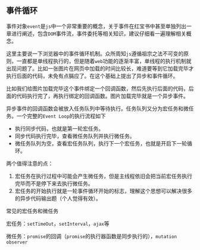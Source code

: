 ## 事件循环

事件对象`event`是`js`中一个非常重要的概念，关于事件在红宝书中甚至单独列出一章进行阐述，包含`DOM`事件流，事件委托等相关知识，建议仔细看一遍理解相关概念。

这里主要说一下浏览器中的事件循环机制。众所周知`js`遵循祖宗之法不可变的原则，一直都是单线程执行的，但是随着`web`功能的逐渐丰富，单线程的执行机制就出现问题了。比如一张图片在网页中加载的时间比较长，难道要等到它加载完毕才执行后面的代码，未免有点膈应了。在这个基础上提出了异步和事件循环。

比如我们给图片加载完毕这个事件绑定一个回调函数，然后先执行后面的代码，后面的代码执行完了，再执行绑定的回调函数。图片加载完毕就是一个异步事件。

异步事件的回调函数会被放入任务队列中等待执行。任务队列又分为宏任务和微任务。一个完整的`Event Loop`的执行流程如下

- 执行同步代码，也就是第一轮宏任务。
- 同步代码执行完毕，查看微任务队列并执行微任务。
- 微任务队列为空，查看宏任务队列，执行下一个宏任务，也就是开启下一轮循环。

两个值得注意的点：

1. 宏任务在执行过程中可能会产生微任务，但是主线程依旧会把当前宏任务执行完毕而不是停下来去执行微任务。
2. 宏任务的开始执行就是一轮事件循环开始的标志，理解这个思想可以解决很多的异步代码输出题（个人觉得有效）。

常见的宏任务和微任务

宏任务：`setTimeOut`，`setInterval`，`ajax`等

微任务：`promise`的回调（`promise`的执行器函数是同步执行的），`mutation observer`



